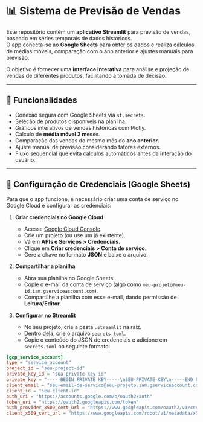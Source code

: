 # 📊 Sistema de Previsão de Vendas

Este repositório contém um **aplicativo Streamlit** para previsão de vendas, baseado em séries temporais de dados históricos.  
O app conecta-se ao **Google Sheets** para obter os dados e realiza cálculos de médias móveis, comparação com o ano anterior e ajustes manuais para previsão.

O objetivo é fornecer uma **interface interativa** para análise e projeção de vendas de diferentes produtos, facilitando a tomada de decisão.

---

## 🔹 Funcionalidades

- Conexão segura com Google Sheets via `st.secrets`.
- Seleção de produtos disponíveis na planilha.
- Gráficos interativos de vendas históricas com Plotly.
- Cálculo de **média móvel 2 meses**.
- Comparação das vendas do mesmo mês do **ano anterior**.
- Ajuste manual de previsão considerando fatores externos.
- Fluxo sequencial que evita cálculos automáticos antes da interação do usuário.

---

## 🔑 Configuração de Credenciais (Google Sheets)

Para que o app funcione, é necessário criar uma conta de serviço no Google Cloud e configurar as credenciais:

1. **Criar credenciais no Google Cloud**
   - Acesse [Google Cloud Console](https://console.cloud.google.com/).
   - Crie um projeto (ou use um já existente).
   - Vá em **APIs e Serviços > Credenciais**.
   - Clique em **Criar credenciais > Conta de serviço**.
   - Gere a chave no formato **JSON** e baixe o arquivo.

2. **Compartilhar a planilha**
   - Abra sua planilha no Google Sheets.
   - Copie o e-mail da conta de serviço (algo como `meu-projeto@meu-id.iam.gserviceaccount.com`).
   - Compartilhe a planilha com esse e-mail, dando permissão de **Leitura/Editor**.

3. **Configurar no Streamlit**
   - No seu projeto, crie a pasta `.streamlit` na raiz.
   - Dentro dela, crie o arquivo `secrets.toml`.
   - Copie o conteúdo do JSON de credenciais e adicione em `secrets.toml` no seguinte formato:

```toml
[gcp_service_account]
type = "service_account"
project_id = "seu-project-id"
private_key_id = "sua-private-key-id"
private_key = "-----BEGIN PRIVATE KEY-----\nSEU-PRIVATE-KEY\n-----END PRIVATE KEY-----\n"
client_email = "seu-email-de-servico@seu-projeto.iam.gserviceaccount.com"
client_id = "seu-client-id"
auth_uri = "https://accounts.google.com/o/oauth2/auth"
token_uri = "https://oauth2.googleapis.com/token"
auth_provider_x509_cert_url = "https://www.googleapis.com/oauth2/v1/certs"
client_x509_cert_url = "https://www.googleapis.com/robot/v1/metadata/x509/seu-email-de-servico%40seu-projeto.iam.gserviceaccount.com"
